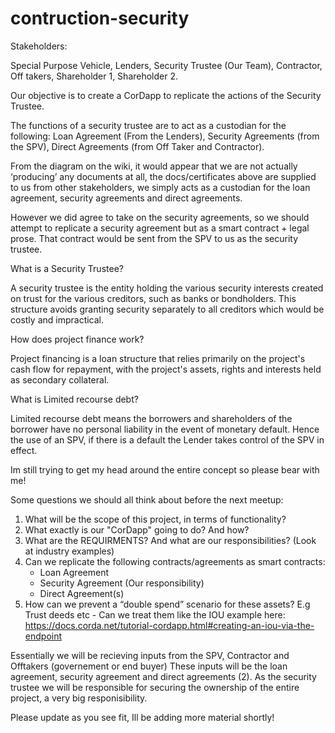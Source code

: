 # contruction-security


Stakeholders:

Special Purpose Vehicle,
Lenders,
Security Trustee (Our Team),
Contractor,
Off takers,
Shareholder 1,
Shareholder 2.

Our objective is to create a CorDapp to replicate the actions of the Security Trustee.

The functions of a security trustee are to act as a custodian for the following:
Loan Agreement (From the Lenders),
Security Agreements (from the SPV),
Direct Agreements (from Off Taker and Contractor).



From the diagram on the wiki, it would appear that we are not actually ‘producing’ any documents at all, the docs/certificates above are supplied to us from other stakeholders, we simply acts as a custodian for the loan agreement, security agreements and direct agreements.

However we did agree to take on the security agreements, so we should attempt to replicate a security agreement but as a smart contract + legal prose.  That contract would be sent from the SPV to us as the security trustee.

What is a Security Trustee?

A security trustee is the entity holding the various security interests created on trust for the various creditors, such as banks or bondholders. This structure avoids granting security separately to all creditors which would be costly and impractical.

How does project finance work?

Project financing is a loan structure that relies primarily on the project's cash flow for repayment, with the project's assets, rights and interests held as secondary collateral. 

What is Limited recourse debt?

Limited recourse debt means the borrowers and shareholders of the borrower have no personal liability in the event of monetary default.  Hence the use of an SPV, if there is a default the Lender takes control of the SPV in effect.


Im still trying to get my head around the entire concept so please bear with me!

Some questions we should all think about before the next meetup:

1. What will be the scope of this project, in terms of functionality? 
2. What exactly is our "CorDapp" going to do? And how?
3. What are the REQUIRMENTS? And what are our responsibilities? (Look at industry examples)
4. Can we replicate the following contracts/agreements as smart contracts:
    -    Loan Agreement
    -    Security Agreement (Our responsibility)
    -    Direct Agreement(s)
5. How can we prevent a “double spend” scenario for these assets? E.g Trust deeds etc - Can we treat them like the IOU example here: https://docs.corda.net/tutorial-cordapp.html#creating-an-iou-via-the-endpoint


Essentially we will be recieving inputs from the SPV, Contractor and Offtakers (governement or end buyer)
These inputs will be the loan agreement, security agreement and direct agreements (2).  As the security trustee we will be responsible for securing the ownership of the entire project, a very big responisibility.

Please update as you see fit, Ill be adding more material shortly!

